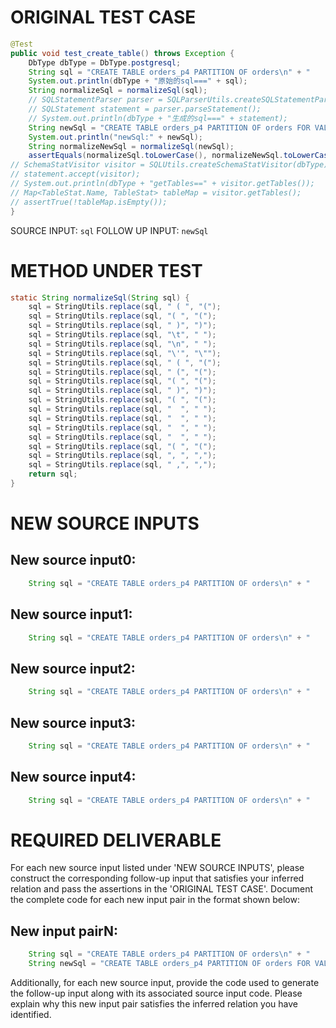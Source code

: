 # ORIGINAL TEST CASE
```java
@Test
public void test_create_table() throws Exception {
    DbType dbType = DbType.postgresql;
    String sql = "CREATE TABLE orders_p4 PARTITION OF orders\n" + "    FOR VALUES WITH (MODULUS 4, REMAINDER 3);";
    System.out.println(dbType + "原始的sql===" + sql);
    String normalizeSql = normalizeSql(sql);
    // SQLStatementParser parser = SQLParserUtils.createSQLStatementParser(sql, dbType);
    // SQLStatement statement = parser.parseStatement();
    // System.out.println(dbType + "生成的sql===" + statement);
    String newSql = "CREATE TABLE orders_p4 PARTITION OF orders FOR VALUES WITH (MODULUS 4 , REMAINDER 3);";
    System.out.println("newSql:" + newSql);
    String normalizeNewSql = normalizeSql(newSql);
    assertEquals(normalizeSql.toLowerCase(), normalizeNewSql.toLowerCase());
// SchemaStatVisitor visitor = SQLUtils.createSchemaStatVisitor(dbType);
// statement.accept(visitor);
// System.out.println(dbType + "getTables==" + visitor.getTables());
// Map<TableStat.Name, TableStat> tableMap = visitor.getTables();
// assertTrue(!tableMap.isEmpty());
}

```
SOURCE INPUT: `sql`
FOLLOW UP INPUT: `newSql`


# METHOD UNDER TEST
```java
static String normalizeSql(String sql) {
    sql = StringUtils.replace(sql, " ( ", "(");
    sql = StringUtils.replace(sql, "( ", "(");
    sql = StringUtils.replace(sql, " )", ")");
    sql = StringUtils.replace(sql, "\t", " ");
    sql = StringUtils.replace(sql, "\n", " ");
    sql = StringUtils.replace(sql, "\'", "\"");
    sql = StringUtils.replace(sql, " ( ", "(");
    sql = StringUtils.replace(sql, " (", "(");
    sql = StringUtils.replace(sql, "( ", "(");
    sql = StringUtils.replace(sql, " )", ")");
    sql = StringUtils.replace(sql, "( ", "(");
    sql = StringUtils.replace(sql, "  ", " ");
    sql = StringUtils.replace(sql, "  ", " ");
    sql = StringUtils.replace(sql, "  ", " ");
    sql = StringUtils.replace(sql, "  ", " ");
    sql = StringUtils.replace(sql, "( ", "(");
    sql = StringUtils.replace(sql, ", ", ",");
    sql = StringUtils.replace(sql, " ,", ",");
    return sql;
}

```


# NEW SOURCE INPUTS
## New source input0:
```java
    String sql = "CREATE TABLE orders_p4 PARTITION OF orders\n" + "    FOR VALUES WITH (MODULUS 4, REMAINDER 3);";
```

## New source input1:
```java
    String sql = "CREATE TABLE orders_p4 PARTITION OF orders\n" + "    FOR VALUES WITH (MODULUS 4, REMAINDER 3)";
```

## New source input2:
```java
    String sql = "CREATE TABLE orders_p4 PARTITION OF orders\n" + "    FOR VALUES WITH (MODULUS 4, REMAINDER 3) ;";
```

## New source input3:
```java
    String sql = "CREATE TABLE orders_p4 PARTITION OF orders\n" + "    FOR VALUES WITH (MODULUS 4, REMAINDER 3)  ;";
```

## New source input4:
```java
    String sql = "CREATE TABLE orders_p4 PARTITION OF orders\n" + "    FOR VALUES WITH (MODULUS 4, REMAINDER 3)   ;";
```



# REQUIRED DELIVERABLE
For each new source input listed under 'NEW SOURCE INPUTS', please construct the corresponding follow-up input that satisfies your inferred relation and pass the assertions in the 'ORIGINAL TEST CASE'. Document the complete code for each new input pair in the format shown below:
## New input pairN:
```java
    String sql = "CREATE TABLE orders_p4 PARTITION OF orders\n" + "    FOR VALUES WITH (MODULUS 4, REMAINDER 3);";
    String newSql = "CREATE TABLE orders_p4 PARTITION OF orders FOR VALUES WITH (MODULUS 4 , REMAINDER 3);";
```

Additionally, for each new source input, provide the code used to generate the follow-up input along with its associated source input code. Please explain why this new input pair satisfies the inferred relation you have identified.